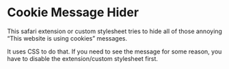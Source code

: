 Cookie Message Hider
==================

This safari extension or custom stylesheet tries to hide all of those annoying “This website is using cookies” messages.

It uses CSS to do that. If you need to see the message for some reason, you have to disable the extension/custom stylesheet first.
